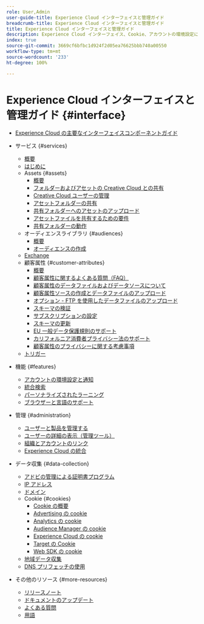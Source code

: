 ```yaml
---
role: User,Admin
user-guide-title: Experience Cloud インターフェイスと管理ガイド
breadcrumb-title: Experience Cloud インターフェイスと管理ガイド
title: Experience Cloud インターフェイスと管理ガイド
description: Experience Cloud インターフェイス、Cookie、アカウントの環境設定について説明します。製品を管理し、顧客属性やオーディエンスライブラリなどの People サービスを設定します。Experience Cloud Assets の共有。
index: true
source-git-commit: 3669cf6bfbc1d924f2d05ea76625bbb740a00550
workflow-type: tm+mt
source-wordcount: '233'
ht-degree: 100%

---
```



# Experience Cloud インターフェイスと管理ガイド {#interface}

+ [Experience Cloud の主要なインターフェイスコンポーネントガイド](experience-cloud.md)

+ サービス {#services}
   + [概要](services/overview.md)
   + [はじめに](services/getting-started.md)
   + Assets {#assets}
      + [概要](services/assets/experience-cloud-assets.md)
      + [フォルダーおよびアセットの Creative Cloud との共有](services/assets/creative-cloud.md)
      + [Creative Cloud ユーザーの管理](services/assets/manage-cc-users.md)
      + [アセットフォルダーの共有](services/assets/share.md)
      + [共有フォルダーへのアセットのアップロード](services/assets/upload.md)
      + [アセットファイルを共有するための要件](services/assets/file-reqs.md)
      + [共有フォルダーの動作](services/assets/behavior.md)
   + オーディエンスライブラリ {#audiences}
      + [概要](services/audiences/overview.md)
      + [オーディエンスの作成](services/audiences/create.md)
   + [Exchange](services/exchange.md)
   + 顧客属性 {#customer-attributes}
      + [概要](services/customer-attributes/attributes.md)
      + [顧客属性に関するよくある質問（FAQ）](services/customer-attributes/faq-crs.md)
      + [顧客属性のデータファイルおよびデータソースについて](services/customer-attributes/crs-data-file.md)
      + [顧客属性ソースの作成とデータファイルのアップロード](services/customer-attributes/t-crs-usecase.md)
      + [オプション - FTP を使用したデータファイルのアップロード](services/customer-attributes/t-upload-attributes-ftp.md)
      + [スキーマの検証](services/customer-attributes/validate-schema.md)
      + [サブスクリプションの設定](services/customer-attributes/subscription.md)
      + [スキーマの更新](services/customer-attributes/t-update-schema.md)
      + [EU 一般データ保護規則のサポート](services/customer-attributes/gdpr.md)
      + [カリフォルニア消費者プライバシー法のサポート](services/customer-attributes/ccpa.md)
      + [顧客属性のプライバシーに関する考慮事項](services/customer-attributes/privacy-mac.md)
   + [トリガー](services/triggers.md)

+ 機能 {#features}
   + [アカウントの環境設定と通知](features/account-preferences.md)
   + [統合検索](features/search.md)
   + [パーソナライズされたラーニング](features/personalized-learning.md)
   + [ブラウザーと言語のサポート](browser-language.md)

+ 管理 {#administration}
   + [ユーザーと製品を管理する](administration/admin-console.md)
   + [ユーザーの詳細の表示（管理ツール）](administration/admin-tool-experience-cloud.md)
   + [組織とアカウントのリンク](administration/organizations.md)
   + [Experience Cloud の統合](administration/integrations.md)

+ データ収集 {#data-collection}
   + [アドビの管理による証明書プログラム](data-collection/adobe-managed-cert.md)
   + [IP アドレス](data-collection/ip-addresses.md)
   + [ドメイン](data-collection/domains.md)
   + Cookie {#cookies}
      + [Cookie の概要](data-collection/cookies/overview.md)
      + [Advertising の cookie](data-collection/cookies/advertising.md)
      + [Analytics の cookie](data-collection/cookies/analytics.md)
      + [Audience Manager の cookie](data-collection/cookies/audience-manager.md)
      + [Experience Cloud の cookie ](data-collection/cookies/experience-cloud.md)
      + [Target の Cookie](data-collection/cookies/target.md)
      + [Web SDK の cookie](data-collection/cookies/web-sdk.md)
   + [地域データ収集](data-collection/rdc.md)
   + [DNS プリフェッチの使用](data-collection/dns-prefetch.md)

+ その他のリソース {#more-resources}
   + [リリースノート](more-resources/release-notes.md)
   + [ドキュメントのアップデート](more-resources/doc-updates.md)
   + [よくある質問](more-resources/faq.md)
   + [用語](more-resources/terms.md)

